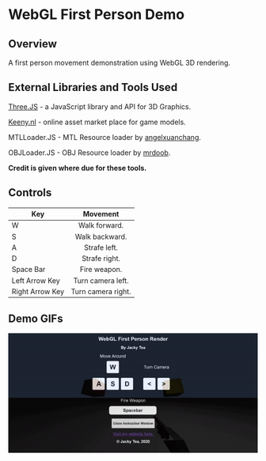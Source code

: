 # WebGL First Person Demo

## Overview

A first person movement demonstration using WebGL 3D rendering.

## External Libraries and Tools Used

[Three.JS](https://threejs.org/) - a JavaScript library and API for 3D Graphics.

[Keeny.nl](https://kenney.nl/) - online asset market place for game models.

MTLLoader.JS - MTL Resource loader by [angelxuanchang](https://github.com/angelxuanchang).

OBJLoader.JS - OBJ Resource loader by [mrdoob](https://github.com/mrdoob).

**Credit is given where due for these tools.**

## Controls

| **Key**   |      **Movement**     |
|----------|:-------------:|
| W |  Walk forward. | 
| S |    Walk backward.   |  
| A | Strafe left.  |    
| D | Strafe right. |    
| Space Bar | Fire weapon. |    
| Left Arrow Key | Turn camera left. |   
| Right Arrow Key | Turn camera right. |   

## Demo GIFs

![First person demonstration](./demos/demo.gif)

